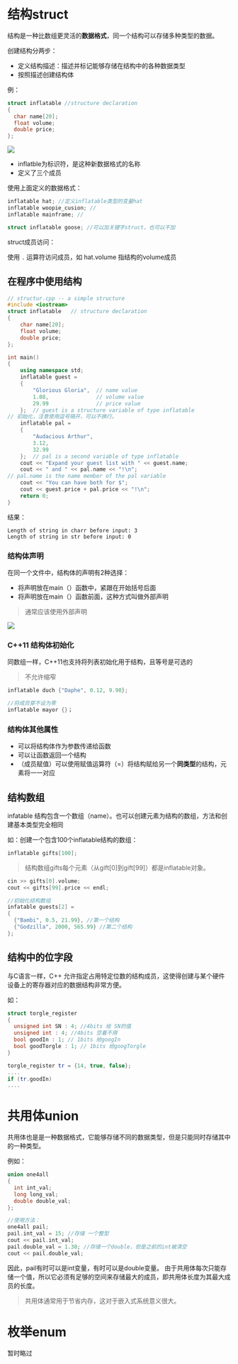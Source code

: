 # 结构struct

结构是一种比数组更灵活的**数据格式**，同一个结构可以存储多种类型的数据。

创建结构分两步：
- 定义结构描述：描述并标记能够存储在结构中的各种数据类型
- 按照描述创建结构体

例：
```cpp
struct inflatable //structure declaration
{
  char name[20];
  float volume;
  double price;
};
```
![](./res/4.structinflatable.png)

- inflatble为标识符，是这种新数据格式的名称
- 定义了三个成员

使用上面定义的数据格式：
```cpp
inflatable hat; //定义inflatable类型的变量hat
inflatable woopie_cusion; //
inflatable mainframe; //

struct inflatable goose; //可以加关键字struct，也可以不加
```

struct成员访问：

使用 `.` 运算符访问成员，如 hat.volume 指结构的volume成员

## 在程序中使用结构
```cpp
// structur.cpp -- a simple structure
#include <iostream>
struct inflatable   // structure declaration
{
    char name[20];
    float volume;
    double price;
};

int main()
{
    using namespace std;
    inflatable guest =
    {
        "Glorious Gloria",  // name value
        1.88,               // volume value
        29.99               // price value
    };  // guest is a structure variable of type inflatable
// 初始化，注意使用逗号隔开，可以不换行。
    inflatable pal =
    {
        "Audacious Arthur",
        3.12,
        32.99
    };  // pal is a second variable of type inflatable
    cout << "Expand your guest list with " << guest.name;
    cout << " and " << pal.name << "!\n";
// pal.name is the name member of the pal variable
    cout << "You can have both for $";
    cout << guest.price + pal.price << "!\n";
    return 0; 
}
```
结果：
```
Length of string in charr before input: 3
Length of string in str before input: 0
```

### 结构体声明
在同一个文件中，结构体的声明有2种选择：
- 将声明放在main（）函数中，紧跟在开始括号后面
- 将声明放在main（）函数前面，这种方式叫做外部声明

> 通常应该使用外部声明

![](./res/4.structdeclaration.png)

### C++11 结构体初始化
同数组一样，C++11也支持将列表初始化用于结构，且等号是可选的
> 不允许缩窄

```cpp
inflatable duch {"Daphe", 0.12, 9.98}; 

//将成员穿不设为零
inflatable mayor {}；
```

### 结构体其他属性
- 可以将结构体作为参数传递给函数
- 可以让函数返回一个结构
- （成员赋值）可以使用赋值运算符（=）将结构赋给另一个**同类型**的结构，元素将一一对应

## 结构数组
infatable 结构包含一个数组（name）。也可以创建元素为结构的数组，方法和创建基本类型完全相同

如：创建一个包含100个inflatable结构的数组：
```cpp
inflatable gifts[100]; 

```
> 结构数组gifts每个元素（从gift[0]到gift[99]）都是inflatable对象。

```cpp
cin >> gifts[0].volume;
cout << gifts[99].price << endl;

//初始化结构数组
infatable guests[2] = 
{
  {"Bambi", 0.5, 21.99}, //第一个结构
  {"Godzilla", 2000, 565.99} //第二个结构
};
```

## 结构中的位字段
与C语言一样，C++ 允许指定占用特定位数的结构成员，这使得创建与某个硬件设备上的寄存器对应的数据结构非常方便。

如：
```cpp
struct torgle_register
{
  unsigned int SN : 4; //4bits 给 SN的值
  unsigned int : 4; //4bits 空着不用
  bool goodIn : 1; // 1bits 给googIn
  bool goodTorgle : 1; // 1bits 给googTorgle
}

torgle_register tr = {14, true, false};
....
if (tr.goodIn)
....
```

# 共用体union
共用体也是是一种数据格式，它能够存储不同的数据类型，但是只能同时存储其中的一种类型。

例如：
```cpp
union one4all
{
  int int_val;
  long long_val;
  double double_val;
};

//使用方法：
one4all pail;
pail.int_val = 15; //存储 一个整型
cout << pail.int_val;
pail.double_val = 1.38; //存储一个double，但是之前的int被清空
cout << pail.double_val;
```

因此，pail有时可以是int变量，有时可以是double变量。 由于共用体每次只能存储一个值，所以它必须有足够的空间来存储最大的成员，即共用体长度为其最大成员的长度。

> 共用体通常用于节省内存，这对于嵌入式系统意义很大。

# 枚举enum
暂时略过
